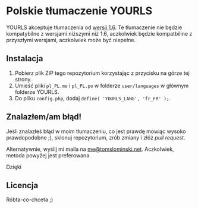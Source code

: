 Polskie tłumaczenie YOURLS
==========================

YOURLS akceptuje tłumaczenia od [wersji 1.6](http://blog.yourls.org/2013/02/yourls-1-6-translators-wanted/). Te tłumaczenie nie będzie kompatybilne z wersjami niższymi niż 1.6, aczkolwiek będzie kompatbiline z przyszłymi wersjami, aczkolwiek może być niepełne.

Instalacja
----------

1) Pobierz plik ZIP tego repozytorium korzystając z przycisku na górze tej strony.
2) Umieść pliki ``pl_PL.mo`` i ``pl_PL.po`` w folderze ``user/languages`` w głównym folderze YOURLS.
3) Do pliku ``config.php``, dodaj ``define( 'YOURLS_LANG', 'fr_FR' );``.

Znalazłem/am błąd!
------------------
Jeśli znalazłeś błąd w moim tłumaczeniu, co jest prawdę mowiąc wysoko prawdopodobne ;), sklonuj repozytorium, zrób zmiany i złóż _pull request_.

Alternatywnie, wyślij mi maila na [me@tomslominski.net](me@tomslominski.net). Aczkolwiek, metoda powyżej jest preferowana.

Dzięki

Licencja
--------
Róbta-co-chceta ;)
